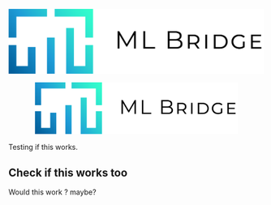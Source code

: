 ![wdw](readme-assets/ML_Bridge_Logo.png)
<p float="left" align = "center">
  <img src="readme-assets/ML_Bridge_Logo.png" width="400"/>
</p>

Testing if this works. 

## Check if this works too

Would this work ? maybe?
